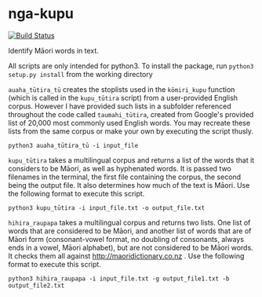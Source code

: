 # nga-kupu
[![Build Status](https://travis-ci.org/TeHikuMedia/nga-kupu.svg?branch=master)](https://travis-ci.org/TeHikuMedia/nga-kupu)

Identify Māori words in text.

All scripts are only intended for python3.
To install the package, run `python3 setup.py install` from the working directory

`auaha_tūtira_tū` creates the stoplists used in the `kōmiri_kupu` function (which is called in the `kupu_tūtira` script) from a user-provided English corpus. However I have provided such lists in a subfolder referenced throughout the code called `taumahi_tūtira`, created from Google's provided list of 20,000 most commonly used English words. You may recreate these lists from the same corpus or make your own by executing the script thusly.

`python3 auaha_tūtira_tū -i input_file`

`kupu_tūtira` takes a multilingual corpus and returns a list of the words that it considers to be Māori, as well as hyphenated words. It is passed two filenames in the terminal, the first file containing the corpus, the second being the output file. It also determines how much of the text is Māori. Use the following format to execute this script.

`python3 kupu_tūtira -i input_file.txt -o output_file.txt`

`hihira_raupapa` takes a multilingual corpus and returns two lists. One list of words that are considered to be Māori, and another list of words that are of Māori form (consonant-vowel format, no doubling of consonants, always ends in a vowel, Māori alphabet), but are not considered to be Māori words. It checks them all against http://maoridictionary.co.nz . Use the following format to execute this script.

`python3 hihira_raupapa -i input_file.txt -g output_file1.txt -b output_file2.txt`
